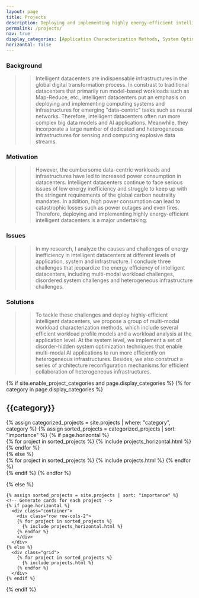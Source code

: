 ```yaml
---
layout: page
title: Projects
description: Deploying and implementing highly energy-efficient intelligent datacenters through cross-layer optimization
permalink: /projects/
nav: true
display_categories: [Application Characterization Methods, System Optimization Techniques, Infrastructure Reconfiguration Mechanisms]
horizontal: false
---
```


### Background
>
>> Intelligent datacenters are indispensable infrastructures in the global digital transformation process. In constrast to traditional datacenters that primarily run model-based workloads such as Map-Reduce, etc., intelligent datacenters put an emphasis on deploying and implementing computing systems and infrastructures for emerging "data-centric" tasks such as neural networks. Therefore, intelligent datacenters often run more complex big data models and AI applications. Meanwhile, they incorporate a large number of dedicated and heterogeneous infrastructures for sensing and computing explosive data streams. 

### Motivation
>
>> However, the cumbersome data-centric workloads and infrastructures have led to increased power consumption in datacenters. Intelligent datacenters continue to face serious issues of low energy inefficiency and struggle to keep up with the stringent requirements of the global carbon neutrality mandates. In addition, high power consumption can lead to catastrophic losses such as power outages and even fires. Therefore, deploying and implementing highly energy-efficient intelligent datacenters is a major undertaking.

### Issues
>
>> In my research, I analyze the causes and challenges of energy inefficiency in intelligent datacenters at different levels of application, system and infrastructure. I conclude three challenges that jeopardize the energy efficiency of intelligent datacenters, including multi-modal workload challenges, disordered system challenges and heterogeneous infrastructure challenges. 

### Solutions
>
>> To tackle these challenges and deploy highly-efficient intelligent datacenters, we propose a group of multi-modal workload characterization methods, which include several efficient workload profile models and a workload analysis at the application level. At the system level, we implement a set of disorder-hidden system optimization techniques that enable multi-modal AI applications to run more efficiently on heterogeneous infrastructures. Besides, we also construct a series of architecture reconfiguration mechanisms for efficient collaboration of heterogeneous infrastructures.

<div class="projects">
  {% if site.enable_project_categories and page.display_categories %}
  <!-- Display categorized projects -->
    {% for category in page.display_categories %}
      <h2 class="category">{{category}}</h2>
      {% assign categorized_projects = site.projects | where: "category", category %}
      {% assign sorted_projects = categorized_projects | sort: "importance" %}
      <!-- Generate cards for each project -->
      {% if page.horizontal %}
        <div class="container">
          <div class="row row-cols-2">
          {% for project in sorted_projects %}
            {% include projects_horizontal.html %}
          {% endfor %}
          </div>
        </div>
      {% else %}
        <div class="grid">
          {% for project in sorted_projects %}
            {% include projects.html %}
          {% endfor %}
        </div>
      {% endif %}
    {% endfor %}

  {% else %}
  <!-- Display projects without categories -->
    {% assign sorted_projects = site.projects | sort: "importance" %}
    <!-- Generate cards for each project -->
    {% if page.horizontal %}
      <div class="container">
        <div class="row row-cols-2">
        {% for project in sorted_projects %}
          {% include projects_horizontal.html %}
        {% endfor %}
        </div>
      </div>
    {% else %}
      <div class="grid">
        {% for project in sorted_projects %}
          {% include projects.html %}
        {% endfor %}
      </div>
    {% endif %}

  {% endif %}

</div>
